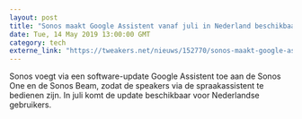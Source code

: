 ```yaml
---
layout: post
title: "Sonos maakt Google Assistent vanaf juli in Nederland beschikbaar op speakers"
date: Tue, 14 May 2019 13:00:00 GMT
category: tech
externe_link: "https://tweakers.net/nieuws/152770/sonos-maakt-google-assistent-vanaf-juli-in-nederland-beschikbaar-op-speakers.html"
---
```


Sonos voegt via een software-update Google Assistent toe aan de Sonos One en de Sonos Beam, zodat de speakers via de spraakassistent te bedienen zijn. In juli komt de update beschikbaar voor Nederlandse gebruikers.<img src="http://feeds.feedburner.com/~r/tweakers/mixed/~4/s9bUPof3YLE" height="1" width="1" alt=""/>
